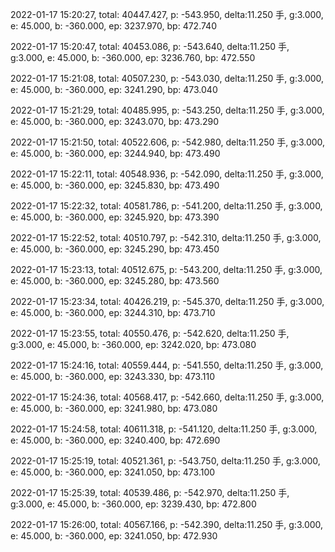 2022-01-17 15:20:27, total: 40447.427, p: -543.950, delta:11.250 手, g:3.000, e: 45.000, b: -360.000, ep: 3237.970, bp: 472.740

2022-01-17 15:20:47, total: 40453.086, p: -543.640, delta:11.250 手, g:3.000, e: 45.000, b: -360.000, ep: 3236.760, bp: 472.550

2022-01-17 15:21:08, total: 40507.230, p: -543.030, delta:11.250 手, g:3.000, e: 45.000, b: -360.000, ep: 3241.290, bp: 473.040

2022-01-17 15:21:29, total: 40485.995, p: -543.250, delta:11.250 手, g:3.000, e: 45.000, b: -360.000, ep: 3243.070, bp: 473.290

2022-01-17 15:21:50, total: 40522.606, p: -542.980, delta:11.250 手, g:3.000, e: 45.000, b: -360.000, ep: 3244.940, bp: 473.490

2022-01-17 15:22:11, total: 40548.936, p: -542.090, delta:11.250 手, g:3.000, e: 45.000, b: -360.000, ep: 3245.830, bp: 473.490

2022-01-17 15:22:32, total: 40581.786, p: -541.200, delta:11.250 手, g:3.000, e: 45.000, b: -360.000, ep: 3245.920, bp: 473.390

2022-01-17 15:22:52, total: 40510.797, p: -542.310, delta:11.250 手, g:3.000, e: 45.000, b: -360.000, ep: 3245.290, bp: 473.450

2022-01-17 15:23:13, total: 40512.675, p: -543.200, delta:11.250 手, g:3.000, e: 45.000, b: -360.000, ep: 3245.280, bp: 473.560

2022-01-17 15:23:34, total: 40426.219, p: -545.370, delta:11.250 手, g:3.000, e: 45.000, b: -360.000, ep: 3244.310, bp: 473.710

2022-01-17 15:23:55, total: 40550.476, p: -542.620, delta:11.250 手, g:3.000, e: 45.000, b: -360.000, ep: 3242.020, bp: 473.080

2022-01-17 15:24:16, total: 40559.444, p: -541.550, delta:11.250 手, g:3.000, e: 45.000, b: -360.000, ep: 3243.330, bp: 473.110

2022-01-17 15:24:36, total: 40568.417, p: -542.660, delta:11.250 手, g:3.000, e: 45.000, b: -360.000, ep: 3241.980, bp: 473.080

2022-01-17 15:24:58, total: 40611.318, p: -541.120, delta:11.250 手, g:3.000, e: 45.000, b: -360.000, ep: 3240.400, bp: 472.690

2022-01-17 15:25:19, total: 40521.361, p: -543.750, delta:11.250 手, g:3.000, e: 45.000, b: -360.000, ep: 3241.050, bp: 473.100

2022-01-17 15:25:39, total: 40539.486, p: -542.970, delta:11.250 手, g:3.000, e: 45.000, b: -360.000, ep: 3239.430, bp: 472.800

2022-01-17 15:26:00, total: 40567.166, p: -542.390, delta:11.250 手, g:3.000, e: 45.000, b: -360.000, ep: 3241.050, bp: 472.930